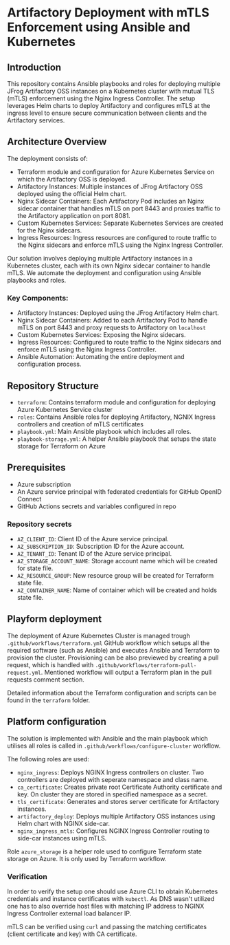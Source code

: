 # Artifactory Deployment with mTLS Enforcement using Ansible and Kubernetes
## Introduction
This repository contains Ansible playbooks and roles for deploying multiple JFrog Artifactory OSS instances on a Kubernetes cluster with mutual TLS (mTLS) enforcement using the Nginx Ingress Controller. The setup leverages Helm charts to deploy Artifactory and configures mTLS at the ingress level to ensure secure communication between clients and the Artifactory services.

## Architecture Overview
The deployment consists of:
 - Terraform module and configuration for Azure Kubernetes Service on which the Artifactory OSS is deployed.
 - Artifactory Instances: Multiple instances of JFrog Artifactory OSS deployed using the official Helm chart.
 - Nginx Sidecar Containers: Each Artifactory Pod includes an Nginx sidecar container that handles mTLS on port 8443 and proxies traffic to the Artifactory application on port 8081.
 - Custom Kubernetes Services: Separate Kubernetes Services are created for the Nginx sidecars.
 - Ingress Resources: Ingress resources are configured to route traffic to the Nginx sidecars and enforce mTLS using the Nginx Ingress Controller.

 Our solution involves deploying multiple Artifactory instances in a Kubernetes cluster, each with its own Nginx sidecar container to handle mTLS. We automate the deployment and configuration using Ansible playbooks and roles.

 ### Key Components:
 - Artifactory Instances: Deployed using the JFrog Artifactory Helm chart.
 - Nginx Sidecar Containers: Added to each Artifactory Pod to handle mTLS on port 8443 and proxy requests to Artifactory on `localhost` 
 - Custom Kubernetes Services: Exposing the Nginx sidecars.
 - Ingress Resources: Configured to route traffic to the Nginx sidecars and enforce mTLS using the Nginx Ingress Controller.
 - Ansible Automation: Automating the entire deployment and configuration process.

## Repository Structure
 - `terraform`: Contains terraform module and configuration for deploying Azure Kubernetes Service cluster
 - `roles`: Contains Ansible roles for deploying Artifactory, NGNIX Ingress controllers and creation of mTLS certificates
 - `playbook.yml`: Main Ansible playbook which includes all roles.
 - `playbook-storage.yml`: A helper Ansible playbook that setups the state storage for Terraform on Azure

 ## Prerequisites 
 - Azure subscription
 - An Azure service principal with federated credentials for GitHub OpenID Connect
 - GitHub Actions secrets and variables configured in repo

 ### Repository secrets
 - `AZ_CLIENT_ID`: Client ID of the Azure service principal.
 - `AZ_SUBSCRIPTION_ID`: Subscription ID for the Azure account.
 - `AZ_TENANT_ID`: Tenant ID of the Azure service principal. 
 - `AZ_STORAGE_ACCOUNT_NAME`: Storage account name which will be created for state file.
 - `AZ_RESOURCE_GROUP`: New resource group will be created for Terraform state file. 
 - `AZ_CONTAINER_NAME`: Name of container which will be created and holds state file. 

 ## Playform deployment
 The deployment of Azure Kubernetes Cluster is managed trough `.github/workflows/terraform.yml` GitHub workflow which setups all the required software (such as Ansible) and executes Ansible and Terraform to provision the cluster. Provisioning can be also previewed by creating a pull request, which is handled with `.github/workflows/terraform-pull-request.yml`. Mentioned workflow will output a Terraform plan in the pull requests comment section.

 Detailed information about the Terraform configuration and scripts can be found in the `terraform` folder. 

 ## Platform configuration
 The solution is implemented with Ansible and the main playbook which utilises all roles is called in `.github/workflows/configure-cluster` workflow. 

The following roles are used: 
- `nginx_ingress`: Deploys NGINX Ingress controllers on cluster. Two controllers are deployed with seperate namespace and class name. 
- `ca_certificate`: Creates private root Certificate Authority certificate and key. On cluster they are stored in specified namespace as a secret.
- `tls_certificate`: Generates and stores server certificate for Artifactory instances.
- `artifactory_deploy`: Deploys multiple Artifactory OSS instances using Helm chart with NGINX side-car.
- `nginx_ingress_mtls`: Configures NGINX Ingress Controller routing to side-car instances using mTLS.

Role `azure_storage` is a helper role used to configure Terraform state storage on Azure. It is only used by Terraform workflow.

### Verification
In order to verify the setup one should use Azure CLI to obtain Kubernetes credentials and instance certificates with `kubectl`.
As DNS wasn't utilized one has to also override host files with matching IP address to NGINX Ingress Controller external load balancer IP. 

mTLS can be verified using `curl` and passing the matching certificates (client certificate and key) with CA certificate.

